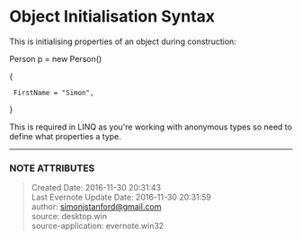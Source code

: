 # Object Initialisation Syntax

This is initialising properties of an object during construction:

  

Person p = new Person()

{

     FirstName = "Simon",

}

  

This is required in LINQ as you're working with anonymous types so need to
define what properties a type.


---
### NOTE ATTRIBUTES
>Created Date: 2016-11-30 20:31:43  
>Last Evernote Update Date: 2016-11-30 20:31:59  
>author: simonjstanford@gmail.com  
>source: desktop.win  
>source-application: evernote.win32  
<!--stackedit_data:
eyJoaXN0b3J5IjpbMTI5OTc2NjgzNF19
-->